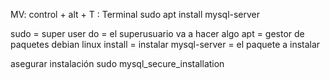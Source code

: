 MV:
	control + alt + T : Terminal
		sudo apt install mysql-server

sudo = super user do = el superusuario va a hacer algo
apt = gestor de paquetes debian linux
install = instalar
mysql-server = el paquete a instalar

asegurar instalación
sudo mysql_secure_installation

		
